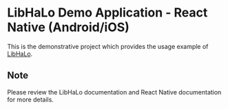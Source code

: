 # LibHaLo Demo Application - React Native (Android/iOS)

This is the demonstrative project which provides the usage example of [LibHaLo](https://github.com/arx-research/libhalo).

## Note

Please review the LibHaLo documentation and React Native documentation for more details.
